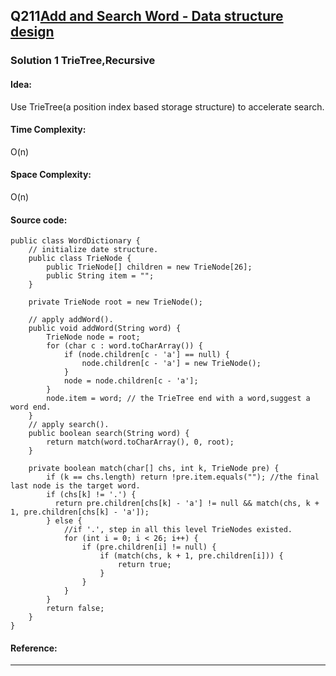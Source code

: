 ## Q211[Add and Search Word - Data structure design](https://leetcode.com/problems/add-and-search-word-data-structure-design/) 

### Solution 1 TrieTree,Recursive
#### Idea:
Use TrieTree(a position index based storage structure) to accelerate search. 
#### Time Complexity: 
O(n)
#### Space Complexity:
O(n)
#### Source code:
```
public class WordDictionary {
    // initialize date structure.
    public class TrieNode {
        public TrieNode[] children = new TrieNode[26];
        public String item = "";
    }
    
    private TrieNode root = new TrieNode();
    
    // apply addWord().
    public void addWord(String word) {
        TrieNode node = root;
        for (char c : word.toCharArray()) {
            if (node.children[c - 'a'] == null) {
                node.children[c - 'a'] = new TrieNode();
            }
            node = node.children[c - 'a'];
        }
        node.item = word; // the TrieTree end with a word,suggest a word end.
    }
    // apply search().
    public boolean search(String word) {
        return match(word.toCharArray(), 0, root);
    }

    private boolean match(char[] chs, int k, TrieNode pre) {
        if (k == chs.length) return !pre.item.equals(""); //the final last node is the target word.  
        if (chs[k] != '.') {
          return pre.children[chs[k] - 'a'] != null && match(chs, k + 1, pre.children[chs[k] - 'a']);
        } else {
            //if '.', step in all this level TrieNodes existed.
            for (int i = 0; i < 26; i++) {
                if (pre.children[i] != null) {
                    if (match(chs, k + 1, pre.children[i])) {
                        return true;
                    }
                }
            }
        }
        return false;
    }
}
```
#### Reference:
---

